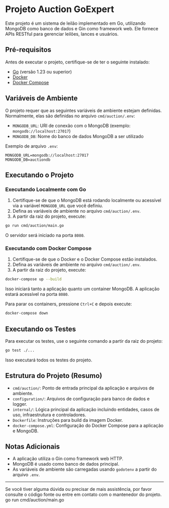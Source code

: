 # Projeto Auction GoExpert

Este projeto é um sistema de leilão implementado em Go, utilizando MongoDB como banco de dados e Gin como framework web. Ele fornece APIs RESTful para gerenciar leilões, lances e usuários.

## Pré-requisitos

Antes de executar o projeto, certifique-se de ter o seguinte instalado:

- [Go](https://golang.org/dl/) (versão 1.23 ou superior)
- [Docker](https://www.docker.com/get-started)
- [Docker Compose](https://docs.docker.com/compose/install/)

## Variáveis de Ambiente

O projeto requer que as seguintes variáveis de ambiente estejam definidas. Normalmente, elas são definidas no arquivo `cmd/auction/.env`:

- `MONGODB_URL`: URI de conexão com o MongoDB (exemplo: `mongodb://localhost:27017`)
- `MONGODB_DB`: Nome do banco de dados MongoDB a ser utilizado

Exemplo de arquivo `.env`:

```
MONGODB_URL=mongodb://localhost:27017
MONGODB_DB=auctiondb
```

## Executando o Projeto

### Executando Localmente com Go

1. Certifique-se de que o MongoDB está rodando localmente ou acessível via a variável `MONGODB_URL` que você definiu.
2. Defina as variáveis de ambiente no arquivo `cmd/auction/.env`.
3. A partir da raiz do projeto, execute:

```bash
go run cmd/auction/main.go
```

O servidor será iniciado na porta `8080`.

### Executando com Docker Compose

1. Certifique-se de que o Docker e o Docker Compose estão instalados.
2. Defina as variáveis de ambiente no arquivo `cmd/auction/.env`.
3. A partir da raiz do projeto, execute:

```bash
docker-compose up --build
```

Isso iniciará tanto a aplicação quanto um container MongoDB. A aplicação estará acessível na porta `8080`.

Para parar os containers, pressione `Ctrl+C` e depois execute:

```bash
docker-compose down
```

## Executando os Testes

Para executar os testes, use o seguinte comando a partir da raiz do projeto:

```bash
go test ./...
```

Isso executará todos os testes do projeto.

## Estrutura do Projeto (Resumo)

- `cmd/auction/`: Ponto de entrada principal da aplicação e arquivos de ambiente.
- `configuration/`: Arquivos de configuração para banco de dados e logger.
- `internal/`: Lógica principal da aplicação incluindo entidades, casos de uso, infraestrutura e controladores.
- `Dockerfile`: Instruções para build da imagem Docker.
- `docker-compose.yml`: Configuração do Docker Compose para a aplicação e MongoDB.

## Notas Adicionais

- A aplicação utiliza o Gin como framework web HTTP.
- MongoDB é usado como banco de dados principal.
- As variáveis de ambiente são carregadas usando `godotenv` a partir do arquivo `.env`.

---

Se você tiver alguma dúvida ou precisar de mais assistência, por favor consulte o código fonte ou entre em contato com o mantenedor do projeto.
go run cmd/auction/main.go
